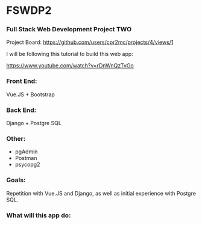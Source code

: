 # FSWDP2
### **Full Stack Web Development Project TWO**
Project Board: https://github.com/users/cpr2mc/projects/4/views/1

I will be following this tutorial to build this web app: 

https://www.youtube.com/watch?v=rDnWnQzTvGo

### Front End: 
Vue.JS + Bootstrap

### Back End: 
Django + Postgre SQL

### Other:
- pgAdmin
- Postman
- psycopg2

### Goals: 
Repetition with Vue.JS and Django, as well as initial experience with Postgre SQL.

### What will this app do:



